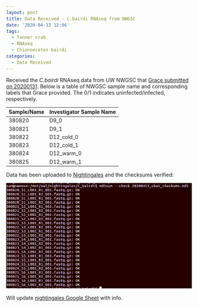 ```yaml
---
layout: post
title: Data Received - C.bairdi RNAseq from NWGSC
date: '2020-04-13 12:06'
tags:
  - Tanner crab
  - RNAseq
  - Chionoecetes bairdi
categories:
  - Data Received
---
```

Received the _C.bairdi_ RNAseq data from UW NWGSC that [Grace submitted on 20200131](https://grace-ac.github.io/submitted-6-pools-to-NWGC/). Below is a table of NWGSC sample name and corresponding labels that Grace provided. The 0/1 indicates uninfected/infected, respectively.


| Sample/Name | Investigator Sample Name |
|-------------|--------------------------|
| 380820      | D9_0                     |
| 380821      | D9_1                     |
| 380822      | D12_cold_0               |
| 380823      | D12_cold_1               |
| 380824      | D12_warm_0               |
| 380825      | D12_warm_1               |


Data has been uploaded to [Nightingales](https://owl.fish.washington.edu/nightingales/C_bairdi) and the checksums verified:

![checksum verification screenshot](https://github.com/RobertsLab/sams-notebook/blob/master/images/screencaps/20200413_cbai_rnaseq_checksum_verification.png?raw=true)

Will update [nightingales Google Sheet](https://b.link/nightingales) with info.

